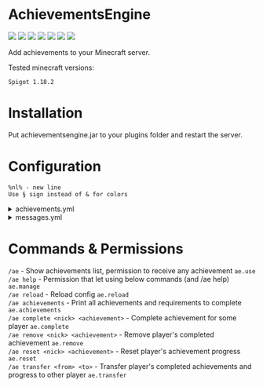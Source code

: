 # AchievementsEngine

<div style='display:inline-block'>
<img src='https://img.shields.io/github/v/release/qWojtpl/achievementsengine'>
<img src='https://img.shields.io/github/languages/top/qWojtpl/achievementsengine'>
<img src='https://img.shields.io/github/repo-size/qWojtpl/achievementsengine'>
</div>
<div style='display:inline-block'>
<img src='https://img.shields.io/github/downloads/qWojtpl/achievementsengine/latest/total'>
<img src='https://img.shields.io/github/commit-activity/m/qWojtpl/achievementsengine'>
<img src='https://img.shields.io/github/commits-since/qWojtpl/achievementsengine/latest'>
<img src='https://img.shields.io/github/last-commit/qWojtpl/achievementsengine'>
</div>

<br>

<p>Add achievements to your Minecraft server.</p>
<p>Tested minecraft versions: </p> 

`Spigot 1.18.2`

# Installation

<p>Put achievementsengine.jar to your plugins folder and restart the server.</p>

# Configuration

`%nl% - new line`<br>
`Use § sign instead of & for colors`

<details><summary>achievements.yml</summary>
<br>

`* means anything, eg. kill 10 * (means kill 10 any entity), drop 64 * (means drop 64 of any item)`
<br>

## Supported events:

```java
- join        // Join event, eg. join 1 server
- kill*       // Kill event, eg. kill 20 zombie named Super Zombie!!
- interact    // Interact block event, eg. interact 50 stone_button
- break       // Break block event, eg. break 64 dirt
- place       // Place block event, eg. place 128 spruce_log
- pickup*     // Pickup (how many items, not how many times) item event, eg. pickup 32 slime_ball
- T_pickup*   // Pickup (how many times, not how many items) item event, eg. T_pickup 5 dirt
- drop*       // Drop (how many items, not how many times) item event, eg. drop 64 stone
- T_drop*     // Drop (how many times, not how many items) item event, eg. T_drop 10 diamond_sword
- craft*      // Craft (how many items, not how many times) item event, eg. craft 1 cake
- T_craft*    // Craft (how many times, now how many items) item event, eg. craft 10 diamond_pickaxe
- enchant*    // Enchant item event, eg. enchant 1 diamond_sword named Magic sword!
- fish        // Fish (using fishing rod) event, eg. fish 64 pufferfish
- catch       // Catch (using fishing rod) entity, eg. catch 10 wolf
- shoot*      // Shoot event, eg. shoot 20 bow
- command     // Send command event (without arguments), eg. command 30 /ae
- chat        // Send chat message event, eg. chat 10 Wiggle-Wiggle
- complete    // Complete achievement event, eg. complete 1 <other achievement key>
```

<sup>* - event that supports names, eg. `kill 1 villager named Some Villager`</sup>

## YML Fields:

<b>
Every key must be child of "achievements"<br>
Before below fields add parent key<br>
</b>
<br>

`enabled` - Mark if achievemnt is enabled<br>
`name` - Achievement name<br>
`description` - Achievement description<br>
`item` - GUI item (default is bedrock)<br>
`showProgress` - If true shows the progress in GUI and when someone will progress in achievement plugin will send chat message<br>
`events` - List of events required to complete this achievement (syntax: {EVENT} {HOW_MANY_TIMES} {BLOCK/ENTITY/ITEM/TEXT} [named] [TEXT]), eg.<br>

```yml
events:
- break 64 dirt
- fish 10 cod
```

`actions` - List of actions (commands) which will be fired when player will complete achievement<br>

<b>
{0} - player nickname<br>
{1} - achievement name
</b>

```yml
actions:
- say {0} completed achievement {1}!
- give {0} minecraft:diamond 1
```

## Example configuration:

```yml
achievements:
  '0':
    enabled: true
    name: '§6§lMarksman'
    description: '§aShoot 64 times from bow%nl%§aRewards:%nl%§b12 diamonds'
    item: BOW
    showProgress: false
    events:
    - shoot 64 bow
    actions:
    - give {0} minecraft:diamond 12
  'fisherman':
    enabled: true
    name: '§1§lFisherman'
    description: '§aFish 50 cods%nl%§aRewards:%nl%§232 emeralds'
    item: FISHING_ROD
    showProgress: true
    events:
    - fish 50 cod
    actions:
    - give {0} minecraft:emerald 32
  'fame':
    enabled: true
    name: '§6§lIm fame!'
    description: '§aComplete all achievements'
    item: GOLD_BLOCK
    showProgress: false
    events:
    - complete 1 0
    - complete 1 fisherman
    actions:
    - give {0} minecraft:gold_block 64
    - 'say {0} Completed all achievements! ;O'
```

## Default configuration:

```yml
achievements:
  '0':
    enabled: true
    name: §2§lSample Achievement
    description: §aUse /ae command and get 1 diamond.
    item: BEDROCK
    showProgress: false
    events:
    - command 1 /ae
    actions:
    - give {0} minecraft:diamond 1
```

</details>

<details><summary>messages.yml</summary>

## YML Fields:

<b>
Every field must be child of "messages"<br>
</b>
<br>

`prefix` - Commands prefix.<br>
`gui-title` - GUI title<br>
`gui-next` - Next GUI page<br>
`gui-previous` - Previous GUI page<br>
`complete-message` - Complete achievement chat message. {0} is achievement name<br>
`progress-message` - Progress achievement chat message. {0} is achievement name<br>
`progress` - Progress (text in GUI)<br>
`progress-field-prefix`: Prefix in GUI progress list<br>
`completed` - Completed (text in GUI)<br>

## Default configuration:

```yml
messages:
  prefix: '§2[§6AchievementsEngine§2] '
  gui-title: Achievements (Page {0}/{1})
  gui-next: §f§lNext page
  gui-previous: §f§lPrevious page
  complete-message: '§6§k--------------%nl%%nl%§a§lNew achievement!%nl%§a§lUnlocked:
    {0}%nl%%nl%§6§k--------------'
  progress-message: §aYou made progress in achievement {0}§a!
  progress: '§6§lProgress:'
  progress-field-prefix: §7§l- §b
  completed: §aCOMPLETED!
```

</details>

# Commands & Permissions

`/ae`                                - Show achievements list, permission to receive any achievement `ae.use`<br> 
`/ae help`                           - Permission that let using below commands (and /ae help) `ae.manage`<br> 
`/ae reload`                         - Reload config `ae.reload`<br>
`/ae achievements`                   - Print all achievements and requirements to complete `ae.achievements`<br>
`/ae complete <nick> <achievement>`  - Complete achievement for some player `ae.complete`<br>
`/ae remove <nick> <achievement>`    - Remove player's completed achievement `ae.remove`<br>
`/ae reset <nick> <achievement>`     - Reset player's achievement progress `ae.reset`<br>
`/ae transfer <from> <to>`           - Transfer player's completed achievements and progress to other player `ae.transfer`<br>
